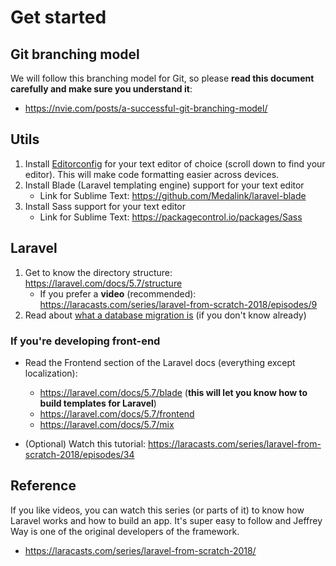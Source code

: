 # Get started


## Git branching model

We will follow this branching model for Git, so please **read this document carefully and make sure you understand it**:

- https://nvie.com/posts/a-successful-git-branching-model/

## Utils

1. Install [Editorconfig](https://editorconfig.org/#download) for your text editor of choice (scroll down to find your editor). This will make code formatting easier across devices.
2. Install Blade (Laravel templating engine) support for your text editor
	- Link for Sublime Text: https://github.com/Medalink/laravel-blade
3. Install Sass support for your text editor
	- Link for Sublime Text: https://packagecontrol.io/packages/Sass


## Laravel

1. Get to know the directory structure:  https://laravel.com/docs/5.7/structure
	- If you prefer a **video** (recommended): https://laracasts.com/series/laravel-from-scratch-2018/episodes/9
2. Read about [what a database migration is](https://laravel.com/docs/5.7/migrations) (if you don't know already)

### If you're developing front-end

- Read the Frontend section of the Laravel docs (everything except localization):
	- https://laravel.com/docs/5.7/blade (**this will let you know how to build templates for Laravel**)
	- https://laravel.com/docs/5.7/frontend
	- https://laravel.com/docs/5.7/mix

- (Optional) Watch this tutorial: https://laracasts.com/series/laravel-from-scratch-2018/episodes/34

## Reference

If you like videos, you can watch this series (or parts of it) to know how Laravel works and how to build an app. It's super easy to follow and Jeffrey Way is one of the original developers of the framework.

- https://laracasts.com/series/laravel-from-scratch-2018/
